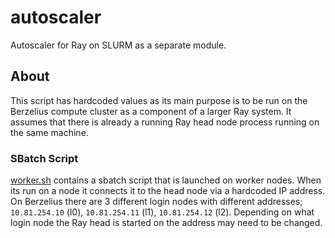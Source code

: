 # autoscaler

Autoscaler for Ray on SLURM as a separate module.

## About

This script has hardcoded values as its main purpose is to be run on the Berzelius compute cluster as a component of a larger Ray system. It assumes that there is already a running Ray head node process running on the same machine.

### SBatch Script
[worker.sh](scripts/worker.sh) contains a sbatch script that is launched on worker nodes. When its run on a node it connects it to the head node via a hardcoded IP address. On Berzelius there are 3 different login nodes with different addresses; `10.81.254.10` (l0), `10.81.254.11` (l1), `10.81.254.12` (l2). Depending on what login node the Ray head is started on the address may need to be changed.


